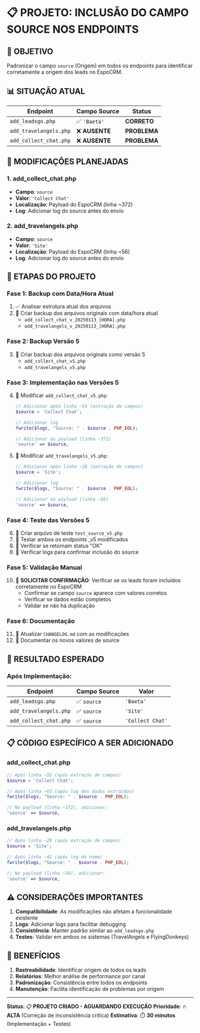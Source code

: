 # 📋 PROJETO: INCLUSÃO DO CAMPO SOURCE NOS ENDPOINTS

## 🎯 **OBJETIVO**

Padronizar o campo `source` (Origem) em todos os endpoints para identificar corretamente a origem dos leads no EspoCRM.

## 📊 **SITUAÇÃO ATUAL**

| Endpoint | Campo Source | Status |
|----------|--------------|--------|
| `add_leadsgo.php` | ✅ `'Baeta'` | **CORRETO** |
| `add_travelangels.php` | ❌ **AUSENTE** | **PROBLEMA** |
| `add_collect_chat.php` | ❌ **AUSENTE** | **PROBLEMA** |

## 🔧 **MODIFICAÇÕES PLANEJADAS**

### **1. add_collect_chat.php**

- **Campo**: `source`
- **Valor**: `'Collect Chat'`
- **Localização**: Payload do EspoCRM (linha ~372)
- **Log**: Adicionar log do source antes do envio

### **2. add_travelangels.php**

- **Campo**: `source`
- **Valor**: `'Site'`
- **Localização**: Payload do EspoCRM (linha ~56)
- **Log**: Adicionar log do source antes do envio

## 📝 **ETAPAS DO PROJETO**

### **Fase 1: Backup com Data/Hora Atual**

1. ✅ Analisar estrutura atual dos arquivos
2. 🔄 Criar backup dos arquivos originais com data/hora atual
   - `add_collect_chat_v_20250113_[HORA].php`
   - `add_travelangels_v_20250113_[HORA].php`

### **Fase 2: Backup Versão 5**

3. 🔄 Criar backup dos arquivos originais como versão 5
   - `add_collect_chat_v5.php`
   - `add_travelangels_v5.php`

### **Fase 3: Implementação nas Versões 5**

4. 🔄 Modificar `add_collect_chat_v5.php`:

   ```php
   // Adicionar após linha ~55 (extração de campos)
   $source = 'Collect Chat';
   
   // Adicionar log
   fwrite($logs, "Source: " . $source . PHP_EOL);
   
   // Adicionar ao payload (linha ~372)
   'source' => $source,
   ```

5. 🔄 Modificar `add_travelangels_v5.php`:

   ```php
   // Adicionar após linha ~28 (extração de campos)
   $source = 'Site';
   
   // Adicionar log
   fwrite($logs, "Source: " . $source . PHP_EOL);
   
   // Adicionar ao payload (linha ~56)
   'source' => $source,
   ```

### **Fase 4: Teste das Versões 5**

6. 🔄 Criar arquivo de teste `test_source_v5.php`
7. 🔄 Testar ambos os endpoints _v5 modificados
8. 🔄 Verificar se retornam status "OK"
9. 🔄 Verificar logs para confirmar inclusão do source

### **Fase 5: Validação Manual**

10. 🔄 **SOLICITAR CONFIRMAÇÃO**: Verificar se os leads foram incluídos corretamente no EspoCRM
    - Confirmar se campo `source` aparece com valores corretos
    - Verificar se dados estão completos
    - Validar se não há duplicação

### **Fase 6: Documentação**

11. 🔄 Atualizar `CHANGELOG.md` com as modificações
12. 🔄 Documentar os novos valores de source

## 🎯 **RESULTADO ESPERADO**

### **Após Implementação:**

| Endpoint | Campo Source | Valor |
|----------|--------------|-------|
| `add_leadsgo.php` | ✅ `source` | `'Baeta'` |
| `add_travelangels.php` | ✅ `source` | `'Site'` |
| `add_collect_chat.php` | ✅ `source` | `'Collect Chat'` |

## 📋 **CÓDIGO ESPECÍFICO A SER ADICIONADO**

### **add_collect_chat.php**

```php
// Após linha ~55 (após extração de campos)
$source = 'Collect Chat';

// Após linha ~63 (após log dos dados extraídos)
fwrite($logs, "Source: " . $source . PHP_EOL);

// No payload (linha ~372), adicionar:
'source' => $source,
```

### **add_travelangels.php**

```php
// Após linha ~28 (após extração de campos)
$source = 'Site';

// Após linha ~42 (após log do nome)
fwrite($logs, "Source: " . $source . PHP_EOL);

// No payload (linha ~56), adicionar:
'source' => $source,
```

## ⚠️ **CONSIDERAÇÕES IMPORTANTES**

1. **Compatibilidade**: As modificações não afetam a funcionalidade existente
2. **Logs**: Adicionar logs para facilitar debugging
3. **Consistência**: Manter padrão similar ao `add_leadsgo.php`
4. **Testes**: Validar em ambos os sistemas (TravelAngels e FlyingDonkeys)

## 🚀 **BENEFÍCIOS**

1. **Rastreabilidade**: Identificar origem de todos os leads
2. **Relatórios**: Melhor análise de performance por canal
3. **Padronização**: Consistência entre todos os endpoints
4. **Manutenção**: Facilita identificação de problemas por origem

---

**Status**: 📋 **PROJETO CRIADO - AGUARDANDO EXECUÇÃO**
**Prioridade**: 🔥 **ALTA** (Correção de inconsistência crítica)
**Estimativa**: ⏱️ **30 minutos** (Implementação + Testes)
